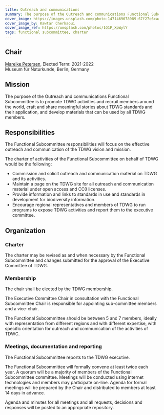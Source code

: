 ```yaml
---
title: Outreach and communications
summary: The purpose of the Outreach and communications Functional Subcommittee is to promote TDWG activities and recruit members around the world, craft and share meaningful stories about TDWG standards and their application, and develop materials that can be used by all TDWG members.
cover_image: https://images.unsplash.com/photo-1471469678089-67f27c6ca4f4
cover_image_by: Kawtar Cherkaoui
cover_image_ref: https://unsplash.com/photos/1Q1P_XpWylY
tags: functional subcommittee, charter
---
```


## Chair

[Mareike Petersen](mailto:Mareike.Petersen@mfn.berlin), Elected Term: 2021-2022  
Museum für Naturkunde, Berlin, Germany  

## Mission

The purpose of the Outreach and communications Functional Subcommittee is to promote TDWG activities and recruit members around the world, craft and share meaningful stories about TDWG standards and their application, and develop materials that can be used by all TDWG members.

## Responsibilities

The Functional Subcommittee responsibilities will focus on the effective outreach and communication of the TDWG vision and mission.

The charter of activities of the Functional Subcommittee on behalf of TDWG would be the following:

* Commission and solicit outreach and communication material on TDWG and its activities.
* Maintain a page on the TDWG site for all outreach and communication material under open access and CC0 licenses.
* Provide information and links to standards in use and standards in development for biodiversity information.
* Encourage regional representatives and members of TDWG to run programs to expose TDWG activities and report them to the executive committee.

## Organization

### Charter

The charter may be revised as and when necessary by the Functional Subcommittee and changes submitted for the approval of the Executive Committee of TDWG.

### Membership

The chair shall be elected by the TDWG membership.

The Executive Committee Chair in consultation with the Functional Subcommittee Chair is responsible for appointing sub-committee members and a vice-chair.

The Functional Subcommittee should be between 5 and 7 members, ideally with representation from different regions and with different expertise, with specific orientation for outreach and communication of the activities of TDWG.
 
### Meetings, documentation and reporting

The Functional Subcommittee reports to the TDWG executive.

The Functional Subcommittee will formally convene at least twice each year. A quorum will be a majority of members of the Functional Subcommittee committee. Meetings will be conducted using internet technologies and members may participate on-line. Agenda for formal meetings will be prepared by the Chair and distributed to members at least 14 days in advance.

Agenda and minutes for all meetings and all requests, decisions and responses will be posted to an appropriate repository.
